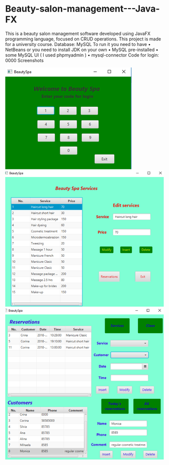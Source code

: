 # Beauty-salon-management---Java-FX
This is a beauty salon management software developed using JavaFX programming language, focused on CRUD operations. 
This project is made for a university course.
Database: MySQL
To run it you need to have
•	NetBeans or you need to install JDK on your own
•	MySQL pre-installed
•	some MySQL UI ( I used phpmyadmin )
•	mysql-connector
Code for login: 0000
Screenshots


 ![alt text](login.png "Description goes here")
  ![alt text](services.png "Description goes here")
    ![alt text](reservations.png "Description goes here")
